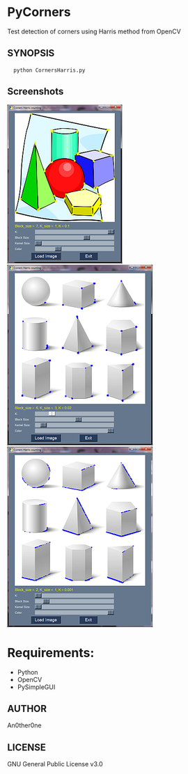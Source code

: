 # PyCorners
Test detection of corners using Harris method from OpenCV

## SYNOPSIS
      python CornersHarris.py
	  
## Screenshots

![ScreenShot_1](img/shot1.png)
![ScreenShot_2](img/shot2.png)
![ScreenShot_3](img/shot3.png)

# Requirements:

* Python
* OpenCV
* PySimpleGUI

## AUTHOR
   An0ther0ne

## LICENSE
   GNU General Public License v3.0
   